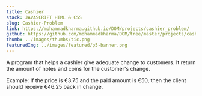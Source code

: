 ```yaml
---
title: Cashier
stack: JAVASCRIPT HTML & CSS
slug: Cashier-Problem
link: https://mohammadkharma.github.io/DOM/projects/cashier_problem/
github: https://github.com/mohammadkharma/DOM/tree/master/projects/cashier_problem
thumb: ../images/thumbs/tic.png
featuredImg: ../images/featured/p5-banner.png
---
```


A program that helps a cashier give adequate change to customers. It return the amount of notes and coins for the customer's change.

Example: If the price is €3.75 and the paid amount is €50, then the client should receive €46.25 back in change.
